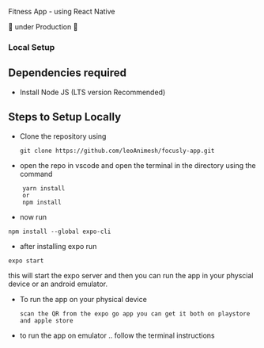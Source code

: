 Fitness App - using React Native

🚧 under Production 🚧

### Local Setup

## Dependencies required

- Install Node JS (LTS version Recommended)

## Steps to Setup Locally

- Clone the repository using
  ```
  git clone https://github.com/leoAnimesh/focusly-app.git
  ```
- open the repo in vscode and open the terminal in the directory using the command

```
    yarn install
    or
    npm install
```

- now run

```
npm install --global expo-cli
```

- after installing expo run

```
expo start
```

this will start the expo server and then you can run the app in your physcial device or an android emulator.

- To run the app on your physical device

  ```
  scan the QR from the expo go app you can get it both on playstore and apple store
  ```

- to run the app on emulator .. follow the terminal instructions

